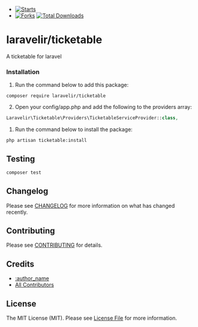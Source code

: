 - [![Starts](https://img.shields.io/github/stars/laravelir/ticketable?style=flat&logo=github)](https://github.com/laravelir/ticketable/forks)
- [![Forks](https://img.shields.io/github/forks/laravelir/ticketable?style=flat&logo=github)](https://github.com/laravelir/ticketable/stargazers)
  [![Total Downloads](https://img.shields.io/packagist/dt/laravelir/ticketable.svg?style=flat-square)](https://packagist.org/packages/laravelir/ticketable)


# laravelir/ticketable

A ticketable for laravel

### Installation

1. Run the command below to add this package:

```
composer require laravelir/ticketable
```

2. Open your config/app.php and add the following to the providers array:

```php
Laravelir\Ticketable\Providers\TicketableServiceProvider::class,
```

1. Run the command below to install the package:

```
php artisan ticketable:install
```


## Testing

```bash
composer test
```

## Changelog

Please see [CHANGELOG](CHANGELOG.md) for more information on what has changed recently.

## Contributing

Please see [CONTRIBUTING](.github/CONTRIBUTING.md) for details.

## Credits

- [:author_name](https://github.com/:author_username)
- [All Contributors](../../contributors)

## License

The MIT License (MIT). Please see [License File](LICENSE.md) for more information.
